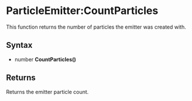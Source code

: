 # ParticleEmitter:CountParticles

This function returns the number of particles the emitter was created with.

## Syntax

- number **CountParticles()**

## Returns

Returns the emitter particle count.
